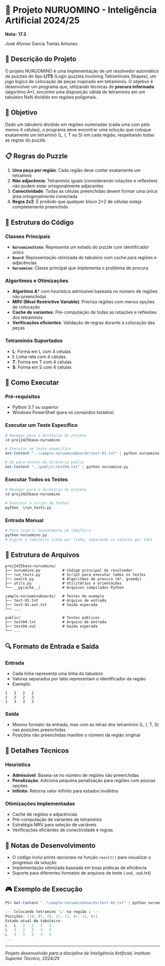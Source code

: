 ﻿# 🧩 Projeto NURUOMINO - Inteligência Artificial 2024/25
**Nota- 17.3**


José Afonso Garcia
Tomás Antunes

## 📖 Descrição do Projeto

O projeto NURUOMINO é uma implementação de um resolvedor automático de puzzles do tipo **LITS** (Logic puzzles Involving Tetrominoes Shapes), um jogo lógico de colocação de peças inspirado em tetraminós. O objetivo é desenvolver um programa que, utilizando técnicas de **procura informada** (algoritmo A*), encontre uma disposição válida de tetraminós em um tabuleiro NxN dividido em regiões poligonais.

## 🎯 Objetivo

Dado um tabuleiro dividido em regiões numeradas (cada uma com pelo menos 4 células), o programa deve encontrar uma solução que coloque exatamente um tetraminó (L, I, T ou S) em cada região, respeitando todas as regras do puzzle.

## 📋 Regras do Puzzle

1. **Uma peça por região**: Cada região deve conter exatamente um tetraminó
2. **Não adjacência**: Tetraminós iguais (considerando rotações e reflexões) não podem estar ortogonalmente adjacentes
3. **Conectividade**: Todas as células preenchidas devem formar uma única área ortogonalmente conectada
4. **Regra 2x2**: É proibido que qualquer bloco 2×2 de células esteja completamente preenchido

## 🔧 Estrutura do Código

### Classes Principais

- **`NuruominoState`**: Representa um estado do puzzle com identificador único
- **`Board`**: Representação otimizada do tabuleiro com cache para regiões e adjacências
- **`Nuruomino`**: Classe principal que implementa o problema de procura

### Algoritmos e Otimizações

- **Algoritmo A*** com heurística admissível baseada no número de regiões não preenchidas
- **MRV (Most Restrictive Variable)**: Prioriza regiões com menos opções de colocação
- **Cache de variantes**: Pré-computação de todas as rotações e reflexões dos tetraminós
- **Verificações eficientes**: Validação de regras durante a colocação das peças

### Tetraminós Suportados

- **L**: Forma em L com 4 células
- **I**: Linha reta com 4 células  
- **T**: Forma em T com 4 células
- **S**: Forma em S com 4 células

## 🚀 Como Executar

### Pré-requisitos
- Python 3.7 ou superior
- Windows PowerShell (para os comandos listados)

### Executar um Teste Específico
```powershell
# Navegar para o diretório do projeto
cd proj2425base-nuruomino

# Executar um teste específico
Get-Content "..\sample-nuruominoboards\test-01.txt" | python nuruomino.py

# Ou para testes do diretório public
Get-Content "..\public\test04.txt" | python nuruomino.py
```

### Executar Todos os Testes
```powershell
# Navegar para o diretório do projeto
cd proj2425base-nuruomino

# Executar o script de testes
python .\run_tests.py
```

### Entrada Manual
```powershell
# Para inserir manualmente um tabuleiro
python nuruomino.py
# Digite o tabuleiro linha por linha, separando os valores por tabs
```

## 📁 Estrutura de Arquivos

```
proj2425base-nuruomino/
├── nuruomino.py          # Código principal do resolvedor
├── run_tests.py          # Script para executar todos os testes
├── search.py             # Algoritmos de procura (A*, greedy)
├── utils.py              # Utilitários e orientações
└── __pycache__/          # Arquivos compilados Python

sample-nuruominoboards/   # Testes de exemplo
├── test-01.txt           # Arquivo de entrada
├── test-01.out.txt       # Saída esperada
└── ...

public/                   # Testes públicos
├── test04.txt            # Arquivo de entrada
├── test04.out            # Saída esperada
└── ...
```

## 🔍 Formato de Entrada e Saída

### Entrada
- Cada linha representa uma linha do tabuleiro
- Valores separados por tabs representam o identificador da região
- Exemplo:
```
1	1	2	2
1	2	2	3
1	3	3	3
```

### Saída
- Mesmo formato da entrada, mas com as letras dos tetraminós (L, I, T, S) nas posições preenchidas
- Posições não preenchidas mantêm o número da região original

## 🧠 Detalhes Técnicos

### Heurística
- **Admissível**: Baseia-se no número de regiões não preenchidas
- **Penalização**: Adiciona pequena penalização para regiões com poucas opções
- **Infinito**: Retorna valor infinito para estados inválidos

### Otimizações Implementadas
- Cache de regiões e adjacências
- Pré-computação de variantes de tetraminós
- Estratégia MRV para seleção de variáveis
- Verificações eficientes de conectividade e regras

## 📝 Notas de Desenvolvimento

- O código inclui prints opcionais na função `result()` para visualizar o progresso da solução
- Implementação otimizada baseada em boas práticas de eficiência
- Suporte para diferentes formatos de arquivos de teste (.out, .out.txt)

## 🎮 Exemplo de Execução

```powershell
PS> Get-Content "..\sample-nuruominoboards\test-01.txt" | python nuruomino.py

--- Colocando tetraminó 'L' na região 1 ---
Posições: [(0, 0), (0, 1), (1, 0), (2, 0)]
Estado atual do tabuleiro:
L	L	2	2	3	3
L	2	2	2	3	3
L	3	3	2	3	5
...
```

---
*Projeto desenvolvido para a disciplina de Inteligência Artificial, Instituto Superior Técnico, 2024/25*
